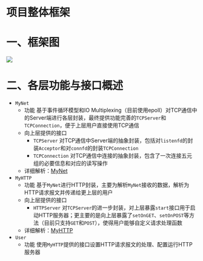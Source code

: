 # 项目整体框架

# 一、框架图

![](http://43.138.43.178:8000/image/BasicFrame.png)



# 二、各层功能与接口概述

- `MyNet` 
  - 功能
    基于事件循环模型和IO Multiplexing（目前使用epoll）对TCP通信中的Server端进行各层封装，最终提供功能完善的`TCPServer`和`TCPConnection`，便于上层用户直接使用TCP通信
  - 向上层提供的接口
    - `TCPServer`
      对TCP通信中Server端的抽象封装，包括对`listenfd`的封装`Acceptor`和对`connfd`的封装`TCPConnection`
    - `TCPConnection`
      对TCP通信中连接的抽象封装，包含了一次连接五元组的必要信息和对应的读写操作
  - 详细解析：[MyNet](https://github.com/Phos35/MyTinyWebServer/tree/master/Documents/MyNet)
- `MyHTTP`
  - 功能
    基于`MyNet`进行HTTP封装，主要为解析`MyNet`接收的数据，解析为HTTP请求报文并传递给更上层的用户
  - 向上层提供的接口
    - `HTTPServer`
      对`TCPServer`的进一步封装，对上层暴露`start`接口用于启动HTTP服务器；更主要的是向上层暴露了`setOnGET`、`setOnPOST`等方法（目前只支持`GET`和`POST`），使得用户能够自定义请求处理函数
  - 详细解析：[MyHTTP](https://github.com/Phos35/MyTinyWebServer/tree/master/Documents/MyHTTP)
- `User`
  - 功能
    使用`MyHTTP`提供的接口设置HTTP请求报文的处理、配置运行HTTP服务器